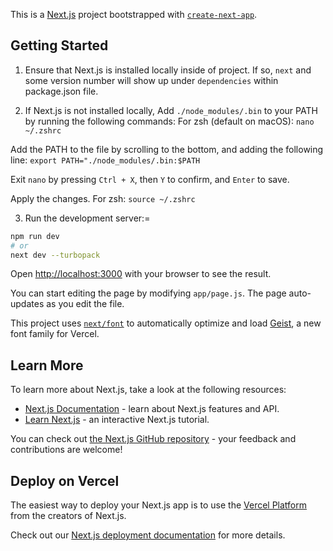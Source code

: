 This is a [Next.js](https://nextjs.org) project bootstrapped with [`create-next-app`](https://github.com/vercel/next.js/tree/canary/packages/create-next-app).

## Getting Started

1) Ensure that Next.js is installed locally inside of project. If so, `next` and some version number will show up under `dependencies` within package.json file.

2) If Next.js is not installed locally, Add `./node_modules/.bin` to your PATH by running the following commands:
For zsh (default on macOS):
`nano ~/.zshrc`

Add the PATH to the file by scrolling to the bottom, and adding the following line:
`export PATH="./node_modules/.bin:$PATH`

Exit `nano` by pressing `Ctrl + X`, then `Y` to confirm, and `Enter` to save.

Apply the changes.
For zsh: `source ~/.zshrc`

3) Run the development server:=
```bash
npm run dev
# or
next dev --turbopack
```

Open [http://localhost:3000](http://localhost:3000) with your browser to see the result.

You can start editing the page by modifying `app/page.js`. The page auto-updates as you edit the file.

This project uses [`next/font`](https://nextjs.org/docs/app/building-your-application/optimizing/fonts) to automatically optimize and load [Geist](https://vercel.com/font), a new font family for Vercel.

## Learn More

To learn more about Next.js, take a look at the following resources:

- [Next.js Documentation](https://nextjs.org/docs) - learn about Next.js features and API.
- [Learn Next.js](https://nextjs.org/learn) - an interactive Next.js tutorial.

You can check out [the Next.js GitHub repository](https://github.com/vercel/next.js) - your feedback and contributions are welcome!

## Deploy on Vercel

The easiest way to deploy your Next.js app is to use the [Vercel Platform](https://vercel.com/new?utm_medium=default-template&filter=next.js&utm_source=create-next-app&utm_campaign=create-next-app-readme) from the creators of Next.js.

Check out our [Next.js deployment documentation](https://nextjs.org/docs/app/building-your-application/deploying) for more details.
